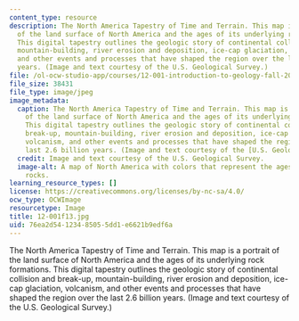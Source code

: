 ```yaml
---
content_type: resource
description: The North America Tapestry of Time and Terrain. This map is a portrait
  of the land surface of North America and the ages of its underlying rock formations.
  This digital tapestry outlines the geologic story of continental collision and break-up,
  mountain-building, river erosion and deposition, ice-cap glaciation, volcanism,
  and other events and processes that have shaped the region over the last 2.6 billion
  years. (Image and text courtesy of the U.S. Geological Survey.)
file: /ol-ocw-studio-app/courses/12-001-introduction-to-geology-fall-2013/76ea2d54123485055dd1e6621b9edf6a_12-001f13.jpg
file_size: 38431
file_type: image/jpeg
image_metadata:
  caption: The North America Tapestry of Time and Terrain. This map is a portrait
    of the land surface of North America and the ages of its underlying rock formations.
    This digital tapestry outlines the geologic story of continental collision and
    break-up, mountain-building, river erosion and deposition, ice-cap glaciation,
    volcanism, and other events and processes that have shaped the region over the
    last 2.6 billion years. (Image and text courtesy of the [U.S. Geological Survey](http://www.usgs.gov/).)
  credit: Image and text courtesy of the U.S. Geological Survey.
  image-alt: A map of North America with colors that represent the ages of the underlying
    rocks.
learning_resource_types: []
license: https://creativecommons.org/licenses/by-nc-sa/4.0/
ocw_type: OCWImage
resourcetype: Image
title: 12-001f13.jpg
uid: 76ea2d54-1234-8505-5dd1-e6621b9edf6a
---
```

The North America Tapestry of Time and Terrain. This map is a portrait of the land surface of North America and the ages of its underlying rock formations. This digital tapestry outlines the geologic story of continental collision and break-up, mountain-building, river erosion and deposition, ice-cap glaciation, volcanism, and other events and processes that have shaped the region over the last 2.6 billion years. (Image and text courtesy of the U.S. Geological Survey.)